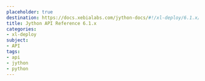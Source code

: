 ```yaml
---
placeholder: true
destination: https://docs.xebialabs.com/jython-docs/#!/xl-deploy/6.1.x/
title: Jython API Reference 6.1.x
categories:
- xl-deploy
subject:
- API
tags:
- api
- jython
- python
---
```

